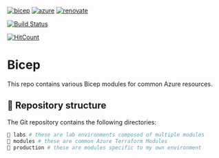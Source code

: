 [![bicep](https://img.shields.io/badge/bicep-blue?style=for-the-badge)](https://github.com/Azure/bicep)
[![azure](https://img.shields.io/badge/Azure-blue?style=for-the-badge&logo=microsoft-azure)](https://azure.microsoft.com/)
[![renovate](https://img.shields.io/badge/renovate-enabled-brightgreen?style=for-the-badge&logo=renovatebot)](https://github.com/renovatebot/renovate)

[![Build Status](https://dev.azure.com/data-tangles/homelab/_apis/build/status/data-tangles.bicep?branchName=master)](https://dev.azure.com/data-tangles/homelab/_build/latest?definitionId=13&branchName=master)


[![HitCount](https://hits.dwyl.com/data-tangles/bicep.svg?style=for-the-badge&show=unique)](http://hits.dwyl.com/qman-being/terraform-azure)

# Bicep

This repo contains various Bicep modules for common Azure resources.

## 📂 Repository structure

The Git repository contains the following directories:

```sh
📁 labs # these are lab environments composed of multiple modules
📁 modules # these are common Azure Terraform Modules
📁 production # these are modules specific to my own environment
```
